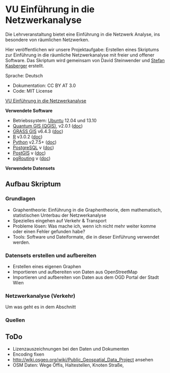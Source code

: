 VU Einführung in die Netzwerkanalyse
==============================
 
Die Lehrveranstaltung bietet eine Einführung in die Netzwerk Analyse, ins besondere von räumlichen Netzwerken.

Hier veröffentlichen wir unsere Projektaufgabe: Erstellen eines Skriptums zur Einführung in die räumliche Netzwerkanalyse mit freier und offener Software. Das Skriptum wird gemeinsam von David Steinwender und [Stefan Kasberger](http://twitter.com/stefankasberger) erstellt.

Sprache: Deutsch
- Dokumentation: CC BY AT 3.0
- Code: MIT License

[VU Einführung in die Netzwerkanalyse](http://openscienceasap.org/education/courses/vu-einfuehrung-geo-netzwerkanalyse/) 


**Verwendete Software**
- Betriebssystem: [Ubuntu](http://www.ubuntu.com/) 12.04 und 13.10
- [Quantum GIS (QGIS)](http://qgis.org), v2.0.1 ([doc](http://qgis.org/de/docs/index.html))
- [GRASS GIS](http://grass.osgeo.org/) v6.4.3 ([doc](http://grass.osgeo.org/documentation/))
- [R](http://www.r-project.org/) v3.0.2 ([doc]())
- [Python](http://www.python.org/) v2.7.5+ ([doc](http://www.python.org/doc/))
- [PostgreSQL]() v ([doc]())
- [PostGIS]() v ([doc]())
- [pgRouting]() v ([doc]())

**Verwendete Datensets**


## Aufbau Skriptum

### Grundlagen
- Graphentheorie: Einführung in die Graphentheorie, dem mathematisch, statistischen Unterbau der Netzwerkanalyse
- Spezielles eingehen auf Verkehr & Transport
- Probleme lösen: Was mache ich, wenn ich nicht mehr weiter komme oder einen Fehler gefunden habe?
- Tools: Software und Dateiformate, die in dieser Einführung verwendet werden.

### Datensets erstellen und aufbereiten
- Erstellen eines eigenen Graphen
- Importieren und aufbereiten von Daten aus OpenStreetMap
- Importieren und aufbereiten von Daten aus dem OGD Portal der Stadt Wien

### Netzwerkanalyse (Verkehr)
Um was geht es in dem Abschnitt 

### Quellen

## ToDo
- Lizenzauszeichnungen bei den Daten und Dokumenten
- Encoding fixen
- http://wiki.osgeo.org/wiki/Public_Geospatial_Data_Project ansehen
- OSM Daten: Wege Öffis, Haltestellen, Knoten Straße, 





